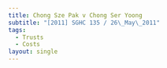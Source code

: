 ```yaml
---
title: Chong Sze Pak v Chong Ser Yoong
subtitle: "[2011] SGHC 135 / 26\_May\_2011"
tags:
  - Trusts
  - Costs
layout: single
---
```


